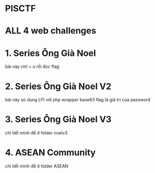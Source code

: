 # PISCTF
# ALL 4 web challenges

# 1. Series Ông Già Noel 
bài này ctrl + u rồi đọc flag 

# 2. Series Ông Già Noel V2
bài này sử dụng LFI với php wrapper base63 flag là giá trị của password

# 3. Series Ông Già Noel V3 
chi tiết mình để ở folder noelv3

# 4. ASEAN Community
chi tiết mình để ở folder ASEAN
